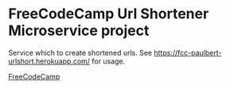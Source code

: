 # FreeCodeCamp Url Shortener Microservice project

Service which to create shortened urls. See https://fcc-paulbert-urlshort.herokuapp.com/ for usage. 

[FreeCodeCamp](http://www.freecodecamp.com)